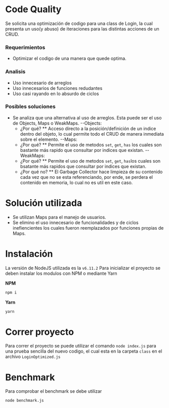 # Code Quality

Se solicita una optimización de codigo para una class de Login, la cual presenta un uso(y abuso) de iteraciones para las distintas acciones de un CRUD.
### Requerimientos
- Optimizar el codigo de una manera que quede optima.

### Analisis
- Uso innecesario de arreglos
- Uso innecesarios de funciones redudantes
- Uso casi rayando en lo absurdo de ciclos

### Posibles soluciones
- Se analiza que una alternativa al uso de arreglos. Esta puede ser el uso de Objects, Maps o WeakMaps.
--Objects:
    * ¿Por qué?
    ** Acceso directo a la posición/definición de un indice dentro del objeto, lo cual permite todo el CRUD de manera inmediata sobre el elemento.
--Maps:
    * ¿Por qué?
    ** Permite el uso de metodos `set`, `get`, `has` los cuales son bastante más rapido que consultar por indices que existan.
--WeakMaps:
    * ¿Por qué?
    ** Permite el uso de metodos `set`, `get`, `has`los cuales son bsatante más rapidos que consultar por indices que existan.
    * ¿Por qué no?
    ** El Garbage Collector hace limpieza de su contenido cada vez que no se esta referenciando, por ende, se perdera el contenido en memoria, lo cual no es util en este caso.

# Solución utilizada
- Se utilizan Maps para el manejo de usuarios.
- Se elimino el uso innecesario de funcionalidades y de ciclos inefiencientes los cuales fueron reemplazados por funciones propias de Maps.

# Instalación
La versión de NodeJS utilizada es la `v6.11.2`
Para inicializar el proyecto se deben instalar los modulos con NPM o mediante Yarn

**NPM**
```sh
npm i
```

**Yarn**
```sh
yarn
```

# Correr proyecto
Para correr el proyecto se puede utilizar el comando `node index.js` para una prueba sencilla del nuevo codigo, el cual esta en la carpeta `class` en el archivo `LoginOptimized.js`


# Benchmark
Para comprobar el benchmark se debe utilizar
```sh
node benchmark.js
```